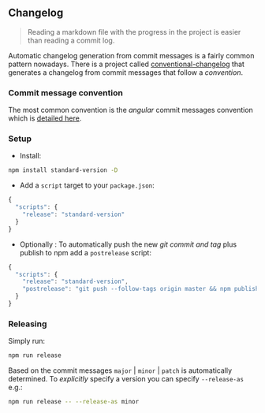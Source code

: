 ## Changelog 
> Reading a markdown file with the progress in the project is easier than reading a commit log.

Automatic changelog generation from commit messages is a fairly common pattern nowadays. There is a project called [conventional-changelog](https://github.com/conventional-changelog/conventional-changelog) that generates a changelog from commit messages that follow a *convention*. 

### Commit message convention
The most common convention is the *angular* commit messages convention which is [detailed here](https://github.com/angular/angular.js/blob/master/DEVELOPERS.md#-git-commit-guidelines).

### Setup
* Install: 

```bash
npm install standard-version -D
```

* Add a `script` target to your `package.json`: 

```js
{
  "scripts": {
    "release": "standard-version"
  }
}
```

* Optionally : To automatically push the new *git commit and tag* plus publish to npm add a `postrelease` script: 

```js
{
  "scripts": {
    "release": "standard-version",
    "postrelease": "git push --follow-tags origin master && npm publish"
  }
}
```

### Releasing 

Simply run: 

```bash
npm run release
```

Based on the commit messages `major` | `minor` | `patch` is automatically determined. To *explicitly* specify a version you can specify `--release-as` e.g.: 

```bash
npm run release -- --release-as minor
```
